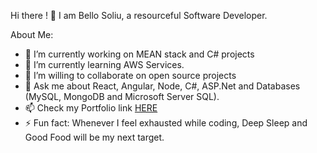 Hi there ! 👋
I am Bello Soliu, a resourceful Software Developer.

About Me:

- 🔭 I’m currently working on MEAN stack and C# projects
- 🌱 I’m currently learning AWS Services.
- 👯 I’m willing to collaborate on open source projects
- 💬 Ask me about React, Angular, Node, C#, ASP.Net and Databases (MySQL, MongoDB and Microsoft Server SQL).
- 📫 Check my Portfolio link <a href="https://techflow21.github.io/sobportfolio/">HERE</a>
- ⚡ Fun fact: Whenever I feel exhausted while coding, Deep Sleep and Good Food will be my next target.
